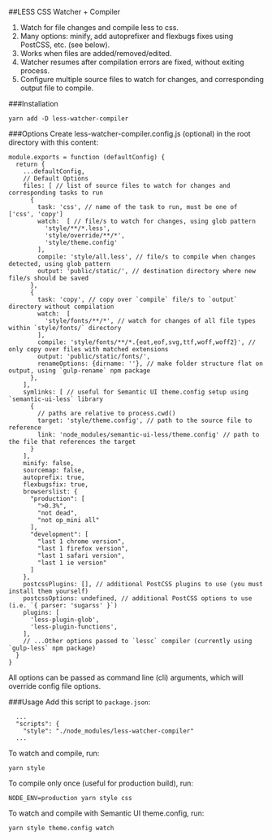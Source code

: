 ##LESS CSS Watcher + Compiler
1. Watch for file changes and compile less to css. 
2. Many options: minify, add autoprefixer and flexbugs fixes using PostCSS, etc. (see below).
3. Works when files are added/removed/edited. 
4. Watcher resumes after compilation errors are fixed, without exiting process.
5. Configure multiple source files to watch for changes, and corresponding output file to compile.

###Installation
```
yarn add -D less-watcher-compiler
```

###Options
Create less-watcher-compiler.config.js (optional) in the root directory with this content:
```
module.exports = function (defaultConfig) {
  return {
    ...defaultConfig,
    // Default Options
    files: [ // list of source files to watch for changes and corresponding tasks to run
      {
        task: 'css', // name of the task to run, must be one of ['css', 'copy']
        watch:  [ // file/s to watch for changes, using glob pattern
          'style/**/*.less',
          'style/override/**/*',
          'style/theme.config'
        ],
        compile: 'style/all.less', // file/s to compile when changes detected, using glob pattern
        output: 'public/static/', // destination directory where new file/s should be saved
      },
      {
        task: 'copy', // copy over `compile` file/s to `output` directory without compilation
        watch:  [
          'style/fonts/**/*', // watch for changes of all file types within `style/fonts/` directory
        ],
        compile: 'style/fonts/**/*.{eot,eof,svg,ttf,woff,woff2}', // only copy over files with matched extensions
        output: 'public/static/fonts/',
        renameOptions: {dirname: ''}, // make folder structure flat on output, using `gulp-rename` npm package
      },
    ],
    symlinks: [ // useful for Semantic UI theme.config setup using `semantic-ui-less` library
      {
        // paths are relative to process.cwd()
        target: 'style/theme.config', // path to the source file to reference
        link: 'node_modules/semantic-ui-less/theme.config' // path to the file that references the target
      }
    ],
    minify: false,
    sourcemap: false,
    autoprefix: true,
    flexbugsfix: true,
    browserslist: {
      "production": [
        ">0.3%",
        "not dead",
        "not op_mini all"
      ],
      "development": [
        "last 1 chrome version",
        "last 1 firefox version",
        "last 1 safari version",
        "last 1 ie version"
      ]
    },
    postcssPlugins: [], // additional PostCSS plugins to use (you must install them yourself)
    postcssOptions: undefined, // additional PostCSS options to use (i.e. `{ parser: 'sugarss' }`)
    plugins: [
      'less-plugin-glob',
      'less-plugin-functions',
    ],
    // ...Other options passed to `lessc` compiler (currently using `gulp-less` npm package)
  }
}
```
All options can be passed as command line (cli) arguments, which will override config file options.


###Usage
Add this script to `package.json`:
```
  ...
  "scripts": {
    "style": "./node_modules/less-watcher-compiler"
  ...
```

To watch and compile, run:
```
yarn style
```

To compile only once (useful for production build), run:
```
NODE_ENV=production yarn style css
```

To watch and compile with Semantic UI theme.config, run:
```
yarn style theme.config watch
```
